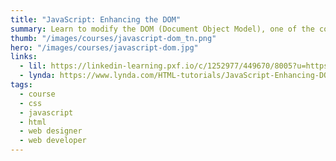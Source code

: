```yaml
---
title: "JavaScript: Enhancing the DOM"
summary: Learn to modify the DOM (Document Object Model), one of the core components of every HTML page, with JavaScript.
thumb: "/images/courses/javascript-dom_tn.png"
hero: "/images/courses/javascript-dom.jpg"
links:
  - lil: https://linkedin-learning.pxf.io/c/1252977/449670/8005?u=https%3A%2F%2Fwww.linkedin.com%2Flearning%2Fjavascript-enhancing-the-dom
  - lynda: https://www.lynda.com/HTML-tutorials/JavaScript-Enhancing-DOM/122462-2.html
tags:
  - course
  - css
  - javascript
  - html
  - web designer
  - web developer
---
```

